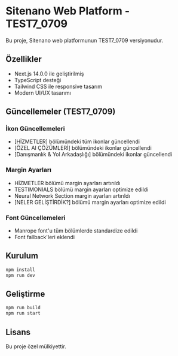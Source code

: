 # Sitenano Web Platform - TEST7_0709

Bu proje, Sitenano web platformunun TEST7_0709 versiyonudur.

## Özellikler

- Next.js 14.0.0 ile geliştirilmiş
- TypeScript desteği
- Tailwind CSS ile responsive tasarım
- Modern UI/UX tasarımı

## Güncellemeler (TEST7_0709)

### İkon Güncellemeleri
- [HİZMETLER] bölümündeki tüm ikonlar güncellendi
- [ÖZEL AI ÇÖZÜMLERİ] bölümündeki ikonlar güncellendi
- [Danışmanlık & Yol Arkadaşlığı] bölümündeki ikonlar güncellendi

### Margin Ayarları
- HİZMETLER bölümü margin ayarları artırıldı
- TESTIMONIALS bölümü margin ayarları optimize edildi
- Neural Network Section margin ayarları artırıldı
- [NELER GELİŞTİRDİK?] bölümü margin ayarları optimize edildi

### Font Güncellemeleri
- Manrope font'u tüm bölümlerde standardize edildi
- Font fallback'leri eklendi

## Kurulum

```bash
npm install
npm run dev
```

## Geliştirme

```bash
npm run build
npm run start
```

## Lisans

Bu proje özel mülkiyettir.
